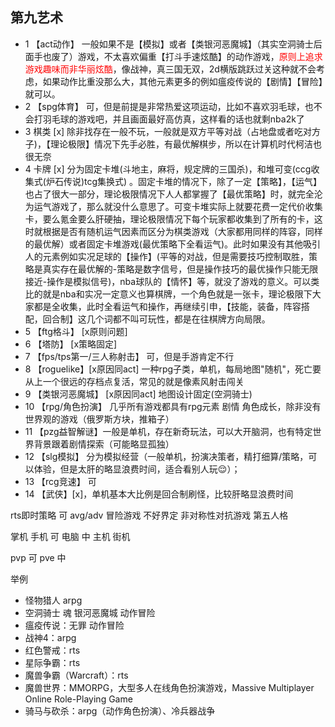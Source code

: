 ## 第九艺术
- 1 【act动作】
一般如果不是【模拟】或者【类银河恶魔城】（其实空洞骑士后面手也废了）游戏，不太喜欢偏重【打斗手速炫酷】的动作游戏，<font color=red>原则上追求游戏趣味而非华丽炫酷</font>，像战神，真三国无双，2d横版跳跃过关这种就不会考虑，如果动作比重没那么大，其他元素更多的例如瘟疫传说的【剧情】【冒险】就可以。
- 2 【spg体育】 可，但是前提是非常热爱这项运动，比如不喜欢羽毛球，也不会打羽毛球的游戏吧，并且画面最好高仿真，这样看的话也就剩nba2k了
- 3 棋类 [x]
除非找存在一般不玩，一般就是双方平等对战（占地盘或者吃对方子)，【理论极限】情况下先手必胜，有最优解棋步，所以在计算机时代柯洁也很无奈
- 4 卡牌 [x]
分为固定卡堆(斗地主，麻将，规定牌的三国杀)，和堆可变(ccg收集式(炉石传说)tcg集换式) 。固定卡堆的情况下，除了一定【策略】，【运气】也占了很大一部分，理论极限情况下人人都掌握了【最优策略】时，就完全沦为运气游戏了，那么就没什么意思了。可变卡堆实际上就要花费一定代价收集卡，要么氪金要么肝硬抽，理论极限情况下每个玩家都收集到了所有的卡，这时就根据是否有随机运气因素而区分为棋类游戏（大家都用同样的阵容，同样的最优解）或者固定卡堆游戏(最优策略下全看运气)。此时如果没有其他吸引人的元素例如实况足球的【操作】(平等的对战，但是需要技巧控制取胜，策略是真实存在最优解的-策略是数字信号，但是操作技巧的最优操作只能无限接近-操作是模拟信号)，nba球队的【情怀】等，就没了游戏的意义。可以类比的就是nba和实况一定意义也算棋牌，一个角色就是一张卡，理论极限下大家都是全收集，此时全看运气和操作，再继续引申，【技能，装备，阵容搭配，回合制】这几个词都不叫可玩性，都是在往棋牌方向局限。
- 5 【ftg格斗】 [x原则问题]
- 6 【塔防】 [x策略固定]
- 7 【fps/tps第一/三人称射击】 可，但是手游肯定不行
- 8 【roguelike】[x原因同act]
一种rpg子类，单机，每局地图"随机"，死亡要从上一个很远的存档点复活，常见的就是像素风射击闯关
- 9 【类银河恶魔城】 [x原因同act]
地图设计固定(空洞骑士)
- 10 【rpg/角色扮演】 几乎所有游戏都具有rpg元素 剧情 角色成长，除非没有世界观的游戏（俄罗斯方块，推箱子）
- 11 【pzg益智解谜】一般是单机，存在新奇玩法，可以大开脑洞，也有特定世界背景跟着剧情探索（可能略显孤独）
- 12 【slg模拟】
分为模拟经营（一般单机，扮演决策者，精打细算/策略，可以体验，但是太肝的略显浪费时间，适合看别人玩😌）；
- 13 【rcg竞速】 可
- 14 【武侠】[x]，单机基本大比例是回合制刷怪，比较肝略显浪费时间

rts即时策略 可
avg/adv 冒险游戏 不好界定
非对称性对抗游戏 第五人格


掌机
手机 可
电脑 中
主机
街机

pvp 可
pve 中


举例
- 怪物猎人 arpg
- 空洞骑士 魂 银河恶魔城 动作冒险
- 瘟疫传说：无罪 动作冒险
- 战神4：arpg
- 红色警戒：rts
- 星际争霸：rts
- 魔兽争霸（Warcraft）：rts
- 魔兽世界：MMORPG，大型多人在线角色扮演游戏，Massive Multiplayer Online Role-Playing Game
- 骑马与砍杀：arpg（动作角色扮演）、冷兵器战争